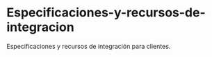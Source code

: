 # Especificaciones-y-recursos-de-integracion
Especificaciones y recursos de integración para clientes.
